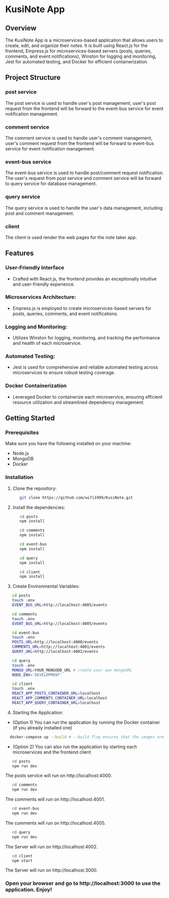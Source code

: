 # KusiNote App

## Overview

The KusiNote App is a microservices-based application that allows users to create, edit, and organize their notes. It is built using React.js for the frontend, Empress.js for microservices-based servers (posts, queries, comments, and event notifications), Winston for logging and monitoring, Jest for automated testing, and Docker for efficient containerization.

## Project Structure

### post service 
The post service is used to handle user's post management, user's post request from the frontend will be forward to the event-bus service for event notification management. 

### comment service
The comment service is used to handle user's comment management, user's comment request from the frontend will be forward to event-bus service for event notification management. 

### event-bus service 
The event-bus service is used to handle post/comment request notification. The user's request from post service and comment service will be forward to query service for database management. 

### query service 
The query service is used to handle the user's data management, including post and comment management. 

### client
The client is used render the web pages for the note taker app. 


## Features

### User-Friendly Interface
- Crafted with React.js, the frontend provides an exceptionally intuitive and user-friendly experience.

### Microservices Architecture: 
- Empress.js is employed to create microservices-based servers for posts, queries, comments, and event notifications.

### Logging and Monitoring: 
- Utilizes Winston for logging, monitoring, and tracking the performance and health of each microservice.

### Automated Testing: 
- Jest is used for comprehensive and reliable automated testing across microservices to ensure robust testing coverage.

### Docker Containerization
- Leveraged Docker to containerize each microservice, ensuring efficient resource utilization and streamlined dependency management.



## Getting Started

### Prerequisites

Make sure you have the following installed on your machine:

- Node.js
- MongoDB
- Docker

### Installation

1. Clone the repository:
   ```bash
      git clone https://github.com/wifi1999/KusiNote.git

2. Install the dependencies:  
   ```bash
      cd posts
      npm install
   ```
   ```bash 
      cd comments
      npm install
   ```
   ```bash
      cd event-bus 
      npm install
   ```
   ```bash 
      cd query
      npm install
   ```
   ```bash
      cd client
      npm install
   ```
   
3. Create Environmental Variables: 
```bash
   cd posts 
   touch .env
   EVENT_BUS_URL=http://localhost:4005/events
``` 
```bash
   cd comments
   touch .env
   EVENT_BUS_URL=http://localhost:4005/events
```
```bash
   cd event-bus
   touch .env
   POSTS_URL=http://localhost:4000/events
   COMMENTS_URL=http://localhost:4001/events
   QUERY_URL=http://localhost:4002/events
```
```bash
   cd query
   touch .env
   MONGO_URL=YOUR_MONGODB_URL # create your own mongoURL
   NODE_ENV='DEVELOPMENT'
```
```bash
   cd client
   touch .env
   REACT_APP_POSTS_CONTAINER_URL=localhost
   REACT_APP_COMMENTS_CONTAINER_URL=localhost
   REACT_APP_QUERY_CONTAINER_URL=localhost
```

4. Starting the Application:
- (Option 1) You can run the application by running the Docker container (if you already installed one)
```bash
  docker-compose up --build # --build flag ensures that the images are built if not already present.
```

- (Option 2) You can also run the application by starting each microservices and the frontend client
```bash
   cd posts
   npm run dev
```
   The posts service will run on http://localhost:4000.

```bash
   cd comments
   npm run dev
```
   The comments will run on http://localhost:4001.

```bash
   cd event-bus
   npm run dev
```
   The comments will run on http://localhost:4005.

```bash
   cd query
   npm run dev
```
   The Server will run on http://localhost:4002.

```bash
   cd client
   npm start
```
   The Server will run on http://localhost:3000.

### Open your browser and go to http://localhost:3000 to use the application. Enjoy!


